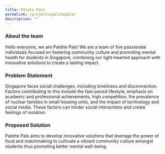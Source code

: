 ```yaml
---
title: Palate Pals
permalink: /projects/palatepals/
description: ""
---
```

### About the team

Hello everyone, we are Palette Pals! We are a team of five passionate individuals focused on fostering community culture and promoting mental health for students in Singapore, combining our light-hearted approach with innovative solutions to create a lasting impact.


### Problem Statement
Singapore faces social challenges, including loneliness and disconnection. Factors contributing to this include the fast-paced lifestyle, emphasis on academic and professional achievements, high competition, the prevalence of nuclear families in small housing units, and the impact of technology and social media. These factors can hinder social interactions and create feelings of isolation.

### Proposed Solution
Palette Pals aims to develop innovative solutions that leverage the power of food and matchmaking to cultivate a vibrant community culture amongst students thus promoting better mental well-being.